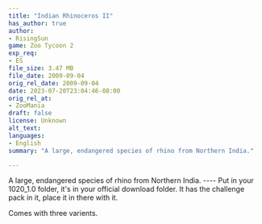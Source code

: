 ```yaml
---
title: "Indian Rhinoceros II"
has_author: true
author: 
- RisingSun
game: Zoo Tycoon 2
exp_req: 
- ES
file_size: 3.47 MB
file_date: 2009-09-04
orig_rel_date: 2009-09-04
date: 2023-07-20T23:04:46-08:00
orig_rel_at: 
- ZooMania
draft: false
license: Unknown
alt_text: 
languages:
- English
summary: "A large, endangered species of rhino from Northern India."

---
```


A large, endangered species of rhino from Northern India. ---- Put in your 1020_1.0 folder, it's in your official download folder. It has the challenge pack in it, place it in there with it. 

Comes with three varients.